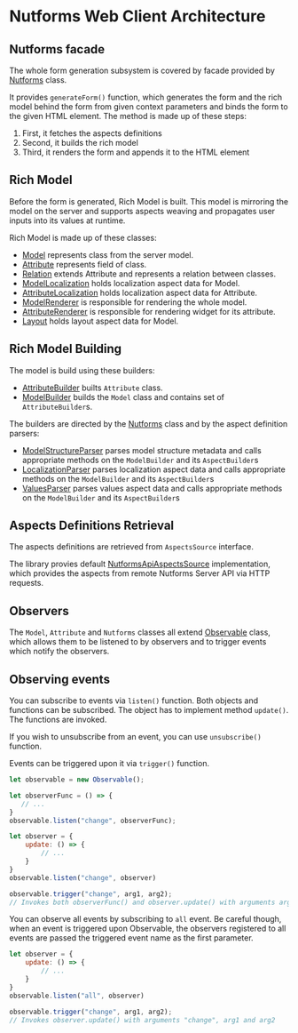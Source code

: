 # Nutforms Web Client Architecture

## Nutforms facade

The whole form generation subsystem is covered by facade provided
by [Nutforms](https://github.com/jSquirrel/nutforms-web-client/blob/master/src/model/Nutforms.js) class.

It provides `generateForm()` function, which generates the form and the rich model behind the form
from given context parameters and binds the form to the given HTML element.
The method is made up of these steps:

1. First, it fetches the aspects definitions
2. Second, it builds the rich model
3. Third, it renders the form and appends it to the HTML element

## Rich Model

Before the form is generated, Rich Model is built. This model is mirroring the model on the server
and supports aspects weaving and propagates user inputs into its values at runtime.

Rich Model is made up of these classes:
- [Model](https://github.com/jSquirrel/nutforms-web-client/blob/master/src/model/Model.js) represents class from the server model.
- [Attribute](https://github.com/jSquirrel/nutforms-web-client/blob/master/src/model/Attribute.js) represents field of class.
- [Relation](https://github.com/jSquirrel/nutforms-web-client/blob/master/src/model/Relation.js) extends Attribute and represents a relation between classes.
- [ModelLocalization](https://github.com/jSquirrel/nutforms-web-client/blob/master/src/model/ModelLocalization.js) holds localization aspect data for Model.
- [AttributeLocalization](https://github.com/jSquirrel/nutforms-web-client/blob/master/src/model/AttributeLocalization.js) holds localization aspect data for Attribute.
- [ModelRenderer](https://github.com/jSquirrel/nutforms-web-client/blob/master/src/model/ModelRenderer.js) is responsible for rendering the whole model.
- [AttributeRenderer](https://github.com/jSquirrel/nutforms-web-client/blob/master/src/model/AttributeRenderer.js) is responsible for rendering widget for its attribute.
- [Layout](https://github.com/jSquirrel/nutforms-web-client/blob/master/src/model/Layout.js) holds layout aspect data for Model.

## Rich Model Building

The model is build using these builders:
- [AttributeBuilder](https://github.com/jSquirrel/nutforms-web-client/blob/master/src/model/AttributeBuilder.js) builts `Attribute` class.
- [ModelBuilder](https://github.com/jSquirrel/nutforms-web-client/blob/master/src/model/ModelBuilder.js) builds the `Model` class and contains set of `AttributeBuilder`s.

The builders are directed by the
[Nutforms](https://github.com/jSquirrel/nutforms-web-client/blob/master/src/Nutforms.js) class
and by the aspect definition parsers:
- [ModelStructureParser](https://github.com/jSquirrel/nutforms-web-client/blob/master/src/parser/ModelStructureParser.js) parses model structure metadata and calls appropriate methods on the `ModelBuilder` and its `AspectBuilder`s
- [LocalizationParser](https://github.com/jSquirrel/nutforms-web-client/blob/master/src/parser/LocalizationParser.js) parses localization aspect data and calls appropriate methods on the `ModelBuilder` and its `AspectBuilder`s
- [ValuesParser](https://github.com/jSquirrel/nutforms-web-client/blob/master/src/parser/ValuesParser.js) parses values aspect data and calls appropriate methods on the `ModelBuilder` and its `AspectBuilder`s

## Aspects Definitions Retrieval

The aspects definitions are retrieved from `AspectsSource` interface.

The library provies default [NutformsApiAspectsSource](https://github.com/jSquirrel/nutforms-web-client/blob/master/src/aspectsSource/NutformsApiAspectsSource.js)
implementation, which provides the aspects from remote Nutforms Server API via HTTP requests.

## Observers

The `Model`, `Attribute` and `Nutforms` classes all extend [Observable](https://github.com/jSquirrel/nutforms-web-client/blob/master/src/observer/Observable.js)
class, which allows them to be listened to by observers and to trigger events which notify the observers.

## Observing events

You can subscribe to events via `listen()`
function. Both objects and functions can be subscribed. The object has to implement method `update()`.
The functions are invoked.

If you wish to unsubscribe from an event, you can use `unsubscribe()` function.

Events can be triggered upon it via `trigger()` function.

```javascript
let observable = new Observable();

let observerFunc = () => {
   // ...
}
observable.listen("change", observerFunc);

let observer = {
    update: () => {
        // ...
    }
}
observable.listen("change", observer)

observable.trigger("change", arg1, arg2);
// Invokes both observerFunc() and observer.update() with arguments arg1 and arg2
```


You can observe all events by subscribing to `all` event. Be careful though, when an event is triggered upon Observable,
the observers registered to all events are passed the triggered event name as the first parameter.

```javascript
let observer = {
    update: () => {
        // ...
    }
}
observable.listen("all", observer)

observable.trigger("change", arg1, arg2);
// Invokes observer.update() with arguments "change", arg1 and arg2
```
